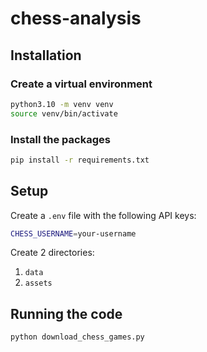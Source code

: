 # chess-analysis

## Installation

### Create a virtual environment

```bash
python3.10 -m venv venv
source venv/bin/activate
```

### Install the packages

```bash
pip install -r requirements.txt
```

## Setup

Create a `.env` file with the following API keys:

```bash
CHESS_USERNAME=your-username
```

Create 2 directories:

1. `data`
2. `assets`

## Running the code

```bash
python download_chess_games.py
```
